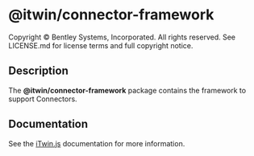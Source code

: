 # @itwin/connector-framework

Copyright © Bentley Systems, Incorporated. All rights reserved. See LICENSE.md for license terms and full copyright notice.

## Description

The **@itwin/connector-framework** package contains the framework to support Connectors.

## Documentation

See the [iTwin.js](https://www.itwinjs.org) documentation for more information.

